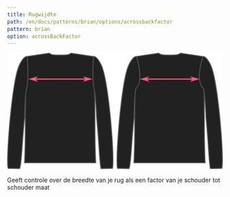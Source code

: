 ```yaml
---
title: Rugwijdte
path: /en/docs/patterns/brian/options/acrossbackfactor
pattern: brian
option: acrossBackFactor
---
```


![De optie voor de rugwijdte voor Brian](./acrossbackfactor.svg)

Geeft controle over de breedte van je rug als een factor van je schouder tot schouder maat